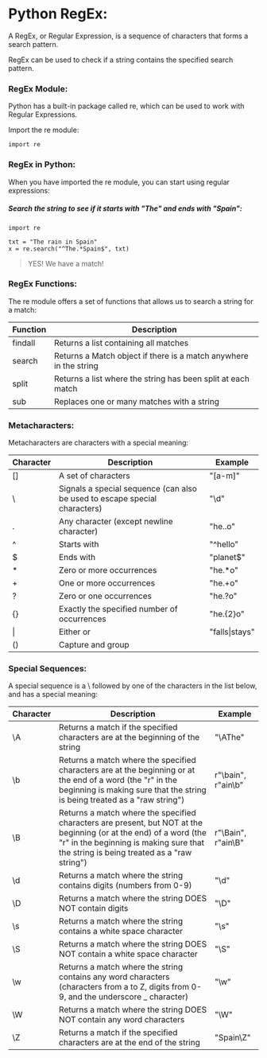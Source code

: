 # Python RegEx:

A RegEx, or Regular Expression, is a sequence of characters that forms a search pattern.

RegEx can be used to check if a string contains the specified search pattern.

### RegEx Module:

Python has a built-in package called re, which can be used to work with Regular Expressions.

Import the re module:

```
import re
```

### RegEx in Python: 

When you have imported the re module, you can start using regular expressions:

##### Search the string to see if it starts with "The" and ends with "Spain":

```
import re

txt = "The rain in Spain"
x = re.search("^The.*Spain$", txt)
```
> YES! We have a match!

### RegEx Functions:

The re module offers a set of functions that allows us to search a string for a match:

| Function	| Description |
|-----------|-------------|
|findall	|Returns a list containing all matches|
|search	|Returns a Match object if there is a match anywhere in the string|
|split	|Returns a list where the string has been split at each match|
|sub	|Replaces one or many matches with a string|

### Metacharacters:

Metacharacters are characters with a special meaning:

| Character	| Description	| Example |	 
|-----------|-------------|---------|
|[] |A set of characters	|"[a-m]"	|
|\	|Signals a special sequence (can also be used to escape special characters)	|"\d"	|
|.	|Any character (except newline character)	|"he..o"	|
|^	|Starts with	|"^hello"	|
|$	|Ends with	|"planet$"	|
|*	|Zero or more occurrences	|"he.*o"|	
|+	|One or more occurrences	|"he.+o"	|
|?	|Zero or one occurrences	|"he.?o"	|
|{}	|Exactly the specified number of occurrences	|"he.{2}o"	|
|\|	|Either or	|"falls\|stays"	|
|()	|Capture and group|	| 

### Special Sequences:

A special sequence is a \ followed by one of the characters in the list below, and has a special meaning:

| Character	| Description	| Example |
|-----------|-------------|---------|
|\A	|Returns a match if the specified characters are at the beginning of the string	|"\AThe"|	
|\b	|Returns a match where the specified characters are at the beginning or at the end of a word (the "r" in the beginning is making sure that the string is being treated as a "raw string")	|r"\bain", r"ain\b"|
|\B	|Returns a match where the specified characters are present, but NOT at the beginning (or at the end) of a word (the "r" in the beginning is making sure that the string is being treated as a "raw string")	|r"\Bain", r"ain\B"|	
|\d	|Returns a match where the string contains digits (numbers from 0-9)	|"\d"|	
|\D	|Returns a match where the string DOES NOT contain digits	|"\D"	|
|\s	|Returns a match where the string contains a white space character	|"\s"|	
|\S	|Returns a match where the string DOES NOT contain a white space character	|"\S"|	
|\w	|Returns a match where the string contains any word characters (characters from a to Z, digits from 0-9, and the underscore _ character)	|"\w"	|
|\W	|Returns a match where the string DOES NOT contain any word characters	|"\W"	|
|\Z	|Returns a match if the specified characters are at the end of the string	|"Spain\Z"|

